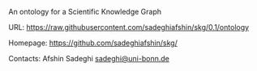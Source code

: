 An ontology for a Scientific Knowledge Graph


URL:
https://raw.githubusercontent.com/sadeghiafshin/skg/0.1/ontology

Homepage:
https://github.com/sadeghiafshin/skg/

Contacts:
Afshin Sadeghi <sadeghi@uni-bonn.de>
